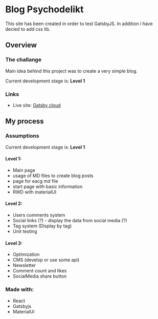 # Blog Psychodelikt

This site has been created in order to test GatsbyJS. In addition i have decied to add css lib.

## Overview

### The challange

Main idea behind this project was to create a very simple blog.

Current development stage is: **Level 1**

### Links

- Live site: [Gatsby cloud](https://testblogmaster.gatsbyjs.io/)

## My process

### Assumptions

Current development stage is: **Level 1**

#### Level 1:

- Main page
- usage of MD files to create blog posts
- page for eacg md file
- start page with basic information
- RWD with materialUI

#### Level 2:

- Users comments system
- Social links (?) - display the data from social media (?)
- Tag system (Display by tag)
- Unit testing

#### Level 3:

- Optimization
- CMS (develop or use some api)
- Newsletter
- Comment count and likes
- SocialMedia share button

### Made with:

- React
- Gatsbyjs
- MaterialUi
